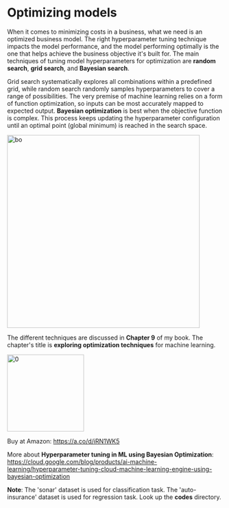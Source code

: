 # Optimizing models

When it comes to minimizing costs in a business, what we need is an optimized business model. The right hyperparameter tuning technique impacts the model performance, and the model performing optimally is the one that helps achieve the business objective it's built for. The main techniques of tuning model hyperparameters for optimization are **random search**, **grid search**, and **Bayesian search**. 

Grid search systematically explores all combinations within a predefined grid, while random search randomly samples hyperparameters to cover a range of possibilities. The very premise of machine learning relies on a form of function optimization, so inputs can be most accurately mapped to expected output. 
**Bayesian optimization** is best when the objective function is complex. This process keeps updating the hyperparameter configuration until an optimal point (global minimum) is reached in the search space.


<img width="449" alt="bo" src="https://github.com/user-attachments/assets/460dc35b-300e-4aa2-90f7-284547ca3d07" />

The different techniques are discussed in **Chapter 9** of my book. The chapter's title is **exploring optimization techniques** for machine learning.

<img width="179" alt="0" src="https://github.com/user-attachments/assets/2303322f-e4e3-4636-b533-57b38a7ca9ed">

Buy at Amazon: https://a.co/d/iRN1WK5







More about **Hyperparameter tuning in ML using Bayesian Optimization**: https://cloud.google.com/blog/products/ai-machine-learning/hyperparameter-tuning-cloud-machine-learning-engine-using-bayesian-optimization


**Note**: The 'sonar' dataset is used for classification task. The 'auto-insurance' dataset is used for regression task. Look up the **codes** directory.


